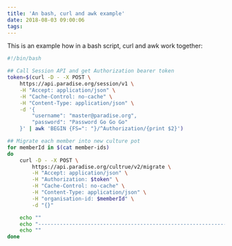 ```yaml
---
title: 'An bash, curl and awk example'
date: 2018-08-03 09:00:06
tags:
---
```


This is an example how in a bash script, curl and awk work together:

<script src="https://gist.github.com/TerrenceMiao/2a89c5941503eb25fe15b86a333fdc49.js"></script>

``` Bash
#!/bin/bash

## Call Session API and get Authorization bearer token
token=$(curl -D - -X POST \
    https://api.paradise.org/session/v1 \
    -H "Accept: application/json" \
    -H "Cache-Control: no-cache" \
    -H "Content-Type: application/json" \
    -d '{
        "username": "master@paradise.org",
        "password": "Password Go Go Go"
    }' | awk 'BEGIN {FS=": "}/^Authorization/{print $2}')

## Migrate each member into new culture pot
for memberId in $(cat member-ids)
do
    curl -D - -X POST \
        https://api.paradise.org/cultrue/v2/migrate \
        -H "Accept: application/json" \
        -H "Authorization: $token" \
        -H "Cache-Control: no-cache" \
        -H "Content-Type: application/json" \
        -H "organisation-id: $memberId" \
        -d "{}"

    echo ""    
    echo "---------------------------------------------------------------------------------------------------"    
    echo ""    
done
```